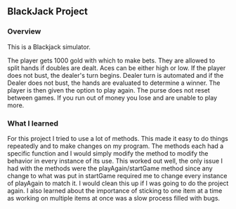 ## BlackJack Project

### Overview
This is a Blackjack simulator.

The player gets 1000 gold with which to make bets. They are allowed to split hands if doubles are dealt. Aces can be either high or low. If the player does not bust, the dealer's turn begins. Dealer turn is automated and if the Dealer does not bust, the hands are evaluated to determine a winner. The player is then given the option to play again. The purse does not reset between games. If you run out of money you lose and are unable to play more.

### What I learned
For this project I tried to use a lot of methods. This made it easy to do things repeatedly and to make changes on my program. The methods each had a specific function and I would simply modify the method to modify the behavior in every instance of its use. This worked out well, the only issue I had with the methods were the playAgain/startGame method since any change to what was put in startGame required me to change every instance of playAgain to match it. I would clean this up if I was going to do the project again. I also learned about the importance of sticking to one item at a time as working on multiple items at once was a slow process filled with bugs.
